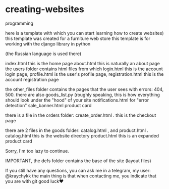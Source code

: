# creating-websites
programming

here is a template with which you can start learning how to create websites)
this template was created for a furniture web store
this template is for working with the django library in python

(the Russian language is used there)


index.html this is the home page
about.html this is naturally an about page
the users folder contains html files from which login.html this is the account login page, profile.html is the user's profile page, registration.html this is the account registration page

the other_files folder contains the pages that the user sees with errors: 404, 500.
there are also goods_list.py (roughly speaking, this is how everything should look under the "hood" of your site
notifications.html for "error detection"
sale_banner.html product card

there is a file in the orders folder: create_order.html . this is the checkout page

there are 2 files in the goods folder: catalog.html , and product.html .
catalog.html this is the website directory
product.html this is an expanded product card

Sorry, I'm too lazy to continue.

IMPORTANT, the defs folder contains the base of the site (layout files)

If you still have any questions, you can ask me in a telegram, my user: @kraychykk
the main thing is that when contacting me, you indicate that you are with git
good luck❤️

